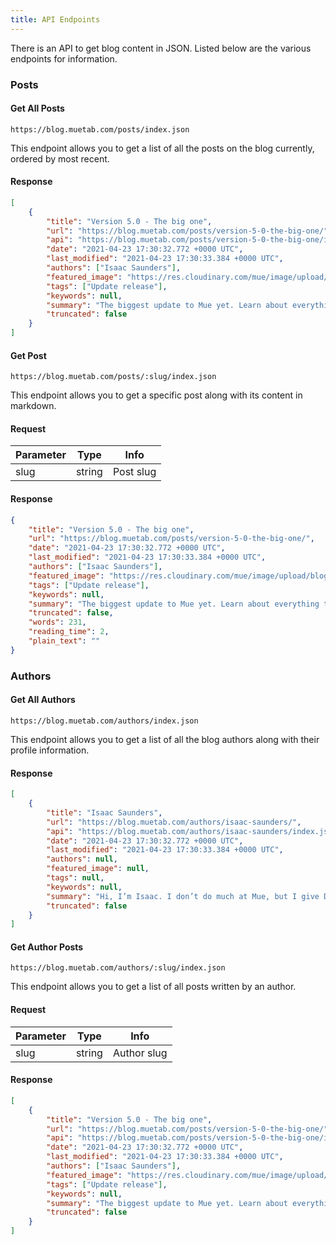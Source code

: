 ```yaml
---
title: API Endpoints
---
```


There is an API to get blog content in JSON. Listed below are the various endpoints for information.

### Posts
#### Get All Posts
```https://blog.muetab.com/posts/index.json```

This endpoint allows you to get a list of all the posts on the blog currently, ordered by most recent.
#### Response
```json
[
    {
	    "title": "Version 5.0 - The big one",
	    "url": "https://blog.muetab.com/posts/version-5-0-the-big-one/",
	    "api": "https://blog.muetab.com/posts/version-5-0-the-big-one/index.json",
	    "date": "2021-04-23 17:30:32.772 +0000 UTC",
	    "last_modified": "2021-04-23 17:30:33.384 +0000 UTC",
	    "authors": ["Isaac Saunders"],
	    "featured_image": "https://res.cloudinary.com/mue/image/upload/blog/version-5-0-the-big-one.webp",
	    "tags": ["Update release"],
	    "keywords": null,
	    "summary": "The biggest update to Mue yet. Learn about everything that was added to Mue in the new 5.0 release.",
	    "truncated": false
	}
]
```

#### Get Post
```https://blog.muetab.com/posts/:slug/index.json```

This endpoint allows you to get a specific post along with its content in markdown.
#### Request
Parameter | Type | Info
--- | --- | ---
slug | string | Post slug
#### Response
```json
{
	"title": "Version 5.0 - The big one",
	"url": "https://blog.muetab.com/posts/version-5-0-the-big-one/",
	"date": "2021-04-23 17:30:32.772 +0000 UTC",
	"last_modified": "2021-04-23 17:30:33.384 +0000 UTC",
	"authors": ["Isaac Saunders"],
	"featured_image": "https://res.cloudinary.com/mue/image/upload/blog/version-5-0-the-big-one.webp",
	"tags": ["Update release"],
	"keywords": null,
	"summary": "The biggest update to Mue yet. Learn about everything that was added to Mue in the new 5.0 release.",
	"truncated": false,
	"words": 231,
	"reading_time": 2,
	"plain_text": ""
}
```

### Authors
#### Get All Authors
```https://blog.muetab.com/authors/index.json```

This endpoint allows you to get a list of all the blog authors along with their profile information.
#### Response
```json
[
    {
	    "title": "Isaac Saunders",
	    "url": "https://blog.muetab.com/authors/isaac-saunders/",
	    "api": "https://blog.muetab.com/authors/isaac-saunders/index.json",
	    "date": "2021-04-23 17:30:32.772 +0000 UTC",
	    "last_modified": "2021-04-23 17:30:33.384 +0000 UTC",
	    "authors": null,
	    "featured_image": null,
	    "tags": null,
	    "keywords": null,
	    "summary": "Hi, I’m Isaac. I don’t do much at Mue, but I give David and Alex huge lists of things to improve. 😆",
	    "truncated": false
	}
]
```

#### Get Author Posts
```https://blog.muetab.com/authors/:slug/index.json```

This endpoint allows you to get a list of all posts written by an author.
#### Request
Parameter | Type | Info
--- | --- | ---
slug | string | Author slug
#### Response
```json
[
    {
	    "title": "Version 5.0 - The big one",
	    "url": "https://blog.muetab.com/posts/version-5-0-the-big-one/",
	    "api": "https://blog.muetab.com/posts/version-5-0-the-big-one/index.json",
	    "date": "2021-04-23 17:30:32.772 +0000 UTC",
	    "last_modified": "2021-04-23 17:30:33.384 +0000 UTC",
	    "authors": ["Isaac Saunders"],
	    "featured_image": "https://res.cloudinary.com/mue/image/upload/blog/version-5-0-the-big-one.webp",
	    "tags": ["Update release"],
	    "keywords": null,
	    "summary": "The biggest update to Mue yet. Learn about everything that was added to Mue in the new 5.0 release.",
	    "truncated": false
	}
]    
```
